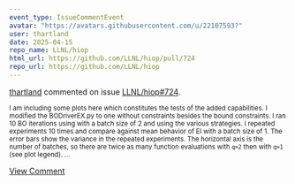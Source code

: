 ```yaml
---
event_type: IssueCommentEvent
avatar: "https://avatars.githubusercontent.com/u/22107593?"
user: thartland
date: 2025-04-15
repo_name: LLNL/hiop
html_url: https://github.com/LLNL/hiop/pull/724
repo_url: https://github.com/LLNL/hiop
---
```


<a href='https://github.com/thartland' target='_blank'>thartland</a> commented on issue <a href='https://github.com/LLNL/hiop/pull/724' target='_blank'>LLNL/hiop#724</a>.

<small>I am including some plots here which constitutes the tests of the added capabilities. I modified the BODriverEX.py to one without constraints besides the bound constraints. I ran 10 BO iterations using with a batch size of 2 and using the various strategies. I repeated experiments 10 times and compare against mean behavior of EI with a batch size of 1. The error bars show the variance in the repeated experiments. The horizontal axis is the number of batches, so there are twice as many function evaluations with `q=2` then with `q=1` (see plot legend)....</small>

<a href='https://github.com/LLNL/hiop/pull/724' target='_blank'>View Comment</a>